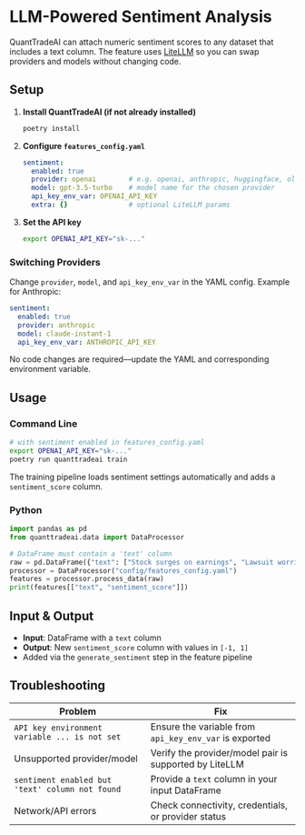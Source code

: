 # LLM-Powered Sentiment Analysis

QuantTradeAI can attach numeric sentiment scores to any dataset that includes a text column. The feature uses [LiteLLM](https://github.com/BerriAI/litellm) so you can swap providers and models without changing code.

## Setup

1. **Install QuantTradeAI (if not already installed)**
   ```bash
   poetry install
   ```
2. **Configure `features_config.yaml`**
   ```yaml
   sentiment:
     enabled: true
     provider: openai        # e.g. openai, anthropic, huggingface, ollama
     model: gpt-3.5-turbo    # model name for the chosen provider
     api_key_env_var: OPENAI_API_KEY
     extra: {}               # optional LiteLLM params
   ```
3. **Set the API key**
   ```bash
   export OPENAI_API_KEY="sk-..."
   ```

### Switching Providers
Change `provider`, `model`, and `api_key_env_var` in the YAML config. Example for Anthropic:
```yaml
sentiment:
  enabled: true
  provider: anthropic
  model: claude-instant-1
  api_key_env_var: ANTHROPIC_API_KEY
```
No code changes are required—update the YAML and corresponding environment variable.

## Usage

### Command Line
```bash
# with sentiment enabled in features_config.yaml
export OPENAI_API_KEY="sk-..."
poetry run quanttradeai train
```
The training pipeline loads sentiment settings automatically and adds a `sentiment_score` column.

### Python
```python
import pandas as pd
from quanttradeai.data import DataProcessor

# DataFrame must contain a 'text' column
raw = pd.DataFrame({"text": ["Stock surges on earnings", "Lawsuit worries investors"]})
processor = DataProcessor("config/features_config.yaml")
features = processor.process_data(raw)
print(features[["text", "sentiment_score"]])
```

## Input & Output
- **Input**: DataFrame with a `text` column
- **Output**: New `sentiment_score` column with values in `[-1, 1]`
- Added via the `generate_sentiment` step in the feature pipeline

## Troubleshooting
| Problem | Fix |
|--------|-----|
| `API key environment variable ... is not set` | Ensure the variable from `api_key_env_var` is exported |
| Unsupported provider/model | Verify the provider/model pair is supported by LiteLLM |
| `sentiment enabled but 'text' column not found` | Provide a `text` column in your input DataFrame |
| Network/API errors | Check connectivity, credentials, or provider status |
